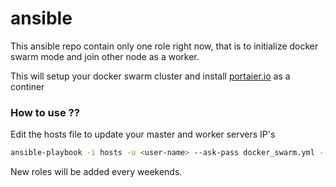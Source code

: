 # ansible

This ansible repo contain only one role right now, that is to initialize docker swarm mode and join other node as a worker.

This will setup your docker swarm cluster and install [portaier.io](https://portainer.io/) as a continer

### How to use ??

Edit the hosts file to update your master and worker servers IP's

```sh
ansible-playbook -i hosts -u <user-name> --ask-pass docker_swarm.yml --tags "dockerswarm"
```

New roles will be added every weekends.
